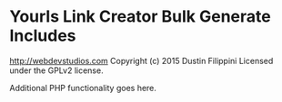 # Yourls Link Creator Bulk Generate Includes #
http://webdevstudios.com
Copyright (c) 2015 Dustin Filippini
Licensed under the GPLv2 license.

Additional PHP functionality goes here.